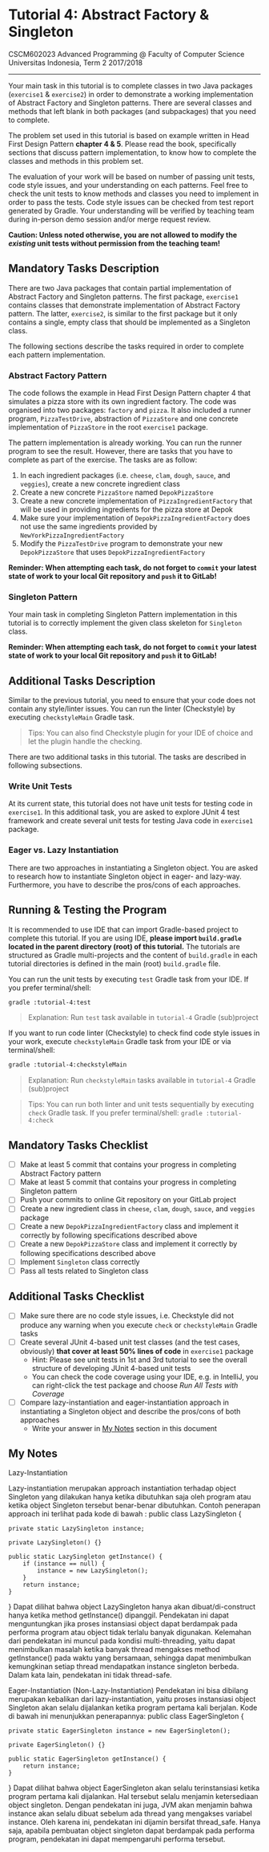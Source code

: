 # Tutorial 4: Abstract Factory & Singleton

CSCM602023 Advanced Programming @ Faculty of Computer Science Universitas
Indonesia, Term 2 2017/2018

* * *

Your main task in this tutorial is to complete classes in two Java packages
(`exercise1` & `exercise2`) in order to demonstrate a working implementation of
Abstract Factory and Singleton patterns. There are several classes and methods
that left blank in both packages (and subpackages) that you need to complete.

The problem set used in this tutorial is based on example written in Head First
Design Pattern **chapter 4 & 5**. Please read the book, specifically sections that
discuss pattern implementation, to know how to complete the classes and
methods in this problem set.

The evaluation of your work will be based on number of passing unit tests,
code style issues, and your understanding on each patterns. Feel free to check
the unit tests to know methods and classes you need to implement in order
to pass the tests. Code style issues can be checked from test report generated
by Gradle. Your understanding will be verified by teaching team during in-person
demo session and/or merge request review.

**Caution: Unless noted otherwise, you are not allowed to modify the _existing_
unit tests without permission from the teaching team!**

## Mandatory Tasks Description

There are two Java packages that contain partial implementation of Abstract
Factory and Singleton patterns. The first package, `exercise1` contains classes
that demonstrate implementation of Abstract Factory pattern. The latter,
`exercise2`, is similar to the first package but it only contains a single,
empty class that should be implemented as a Singleton class.

The following sections describe the tasks required in order to complete
each pattern implementation.

### Abstract Factory Pattern

The code follows the example in Head First Design Pattern chapter 4 that
simulates a pizza store with its own ingredient factory. The code was organised
into two packages: `factory` and `pizza`. It also included a runner program,
`PizzaTestDrive`, abstraction of `PizzaStore` and one concrete implementation of
`PizzaStore` in the root `exercise1` package.

The pattern implementation is already working. You can run the runner program
to see the result. However, there are tasks that you have to complete as part
of the exercise. The tasks are as follow:

1. In each ingredient packages (i.e. `cheese`, `clam`, `dough`, `sauce`, and 
`veggies`), create a new concrete ingredient class
2. Create a new concrete `PizzaStore` named `DepokPizzaStore`
3. Create a new concrete implementation of `PizzaIngredientFactory` that will
be used in providing ingredients for the pizza store at Depok
4. Make sure your implementation of `DepokPizzaIngredientFactory` does not use
the same ingredients provided by `NewYorkPizzaIngredientFactory`
5. Modify the `PizzaTestDrive` program to demonstrate your new `DepokPizzaStore`
that uses `DepokPizzaIngredientFactory`

**Reminder: When attempting each task, do not forget to `commit` your latest
state of work to your local Git repository and `push` it to GitLab!**

### Singleton Pattern

Your main task in completing Singleton Pattern implementation in this tutorial
is to correctly implement the given class skeleton for `Singleton` class.

**Reminder: When attempting each task, do not forget to `commit` your latest
state of work to your local Git repository and `push` it to GitLab!**

## Additional Tasks Description

Similar to the previous tutorial, you need to ensure that your code does not
contain any style/linter issues. You can run the linter (Checkstyle) by
executing `checkstyleMain` Gradle task.

> Tips: You can also find Checkstyle plugin for your IDE of choice and let
> the plugin handle the checking.

There are two additional tasks in this tutorial. The tasks are described in
following subsections.

### Write Unit Tests

At its current state, this tutorial does not have unit tests for testing code
in `exercise1`. In this additional task, you are asked to explore JUnit 4 test
framework and create several unit tests for testing Java code in `exercise1`
package.

### Eager vs. Lazy Instantiation

There are two approaches in instantiating a Singleton object. You are asked to
research how to instantiate Singleton object in eager- and lazy-way. Furthermore,
you have to describe the pros/cons of each approaches.

## Running & Testing the Program

It is recommended to use IDE that can import Gradle-based project to complete this
tutorial. If you are using IDE, **please import `build.gradle` located in the
parent directory (root) of this tutorial.** The tutorials are structured as
Gradle multi-projects and the content of `build.gradle` in each tutorial
directories is defined in the main (root) `build.gradle` file.

You can run the unit tests by executing `test` Gradle task from your IDE. If you
prefer terminal/shell:

```bash
gradle :tutorial-4:test
```

> Explanation: Run `test` task available in `tutorial-4` Gradle (sub)project

If you want to run code linter (Checkstyle) to check find code style issues in
your work, execute `checkstyleMain` Gradle task from your IDE or via
terminal/shell:

```bash
gradle :tutorial-4:checkstyleMain
```

> Explanation: Run `checkstyleMain` tasks available in `tutorial-4` Gradle
> (sub)project

> Tips: You can run both linter and unit tests sequentially by executing `check`
> Gradle task. If you prefer terminal/shell: `gradle :tutorial-4:check`

## Mandatory Tasks Checklist

- [ ] Make at least 5 commit that contains your progress in completing
Abstract Factory pattern
- [ ] Make at least 5 commit that contains your progress in completing
Singleton pattern
- [ ] Push your commits to online Git repository on your GitLab project
- [ ] Create a new ingredient class in `cheese`, `clam`, `dough`, `sauce`,
and `veggies` package
- [ ] Create a new `DepokPizzaIngredientFactory` class and implement it
correctly by following specifications described above
- [ ] Create a new `DepokPizzaStore` class and implement it correctly by
following specifications described above
- [ ] Implement `Singleton` class correctly
- [ ] Pass all tests related to Singleton class

## Additional Tasks Checklist

- [ ] Make sure there are no code style issues, i.e. Checkstyle did not
produce any warning when you execute `check` or `checkstyleMain` Gradle
tasks
- [ ] Create several JUnit 4-based unit test classes (and the test cases,
obviously) **that cover at least 50% lines of code** in `exercise1` package
    - Hint: Please see unit tests in 1st and 3rd tutorial to see the overall
    structure of developing JUnit 4-based unit tests
    - You can check the code coverage using your IDE, e.g. in IntelliJ, you can
    right-click the test package and choose *Run All Tests with Coverage*
- [ ] Compare lazy-instantiation and eager-instantiation approach in instantiating
a Singleton object and describe the pros/cons of both approaches
    - Write your answer in [My Notes](#my-notes) section in this document

## My Notes

Lazy-Instantiation

Lazy-instantiation merupakan approach instantiation terhadap object Singleton yang dilakukan hanya ketika
dibutuhkan saja oleh program atau ketika object Singleton tersebut benar-benar dibutuhkan. Contoh penerapan approach
ini terlihat pada kode di bawah :
public class LazySingleton {
    
    private static LazySingleton instance;
    
    private LazySingleton() {}
    
    public static LazySingleton getInstance() {
        if (instance == null) {
            instance = new LazySingleton();
        }
        return instance;
    }
}
Dapat dilihat bahwa object LazySingleton hanya akan dibuat/di-construct hanya ketika method getInstance()
dipanggil. Pendekatan ini dapat menguntungkan jika proses instansiasi object dapat berdampak pada performa program atau
object tidak terlalu banyak digunakan. Kelemahan dari pendekatan ini muncul pada kondisi multi-threading, yaitu dapat
menimbulkan masalah ketika banyak thread mengakses method getInstance() pada waktu yang bersamaan, sehingga dapat
menimbulkan kemungkinan setiap thread mendapatkan instance singleton berbeda. Dalam kata lain, pendekatan ini tidak
thread-safe.

Eager-Instantiation (Non-Lazy-Instantiation)
Pendekatan ini bisa dibilang merupakan kebalikan dari lazy-instantiation, yaitu proses instansiasi object Singleton
akan selalu dijalankan ketika program pertama kali berjalan. Kode di bawah ini menunjukkan penerapannya:
public class EagerSingleton {
    
    private static EagerSingleton instance = new EagerSingleton();
    
    private EagerSingleton() {}
    
    public static EagerSingleton getInstance() {
        return instance;
    }
}
Dapat dilihat bahwa object EagerSingleton akan selalu terinstansiasi ketika program pertama kali dijalankan. Hal
tersebut selalu menjamin ketersediaan object singleton. Dengan pendekatan ini juga, JVM akan menjamin bahwa instance
akan selalu dibuat sebelum ada thread yang mengakses variabel instance. Oleh karena ini, pendekatan ini dijamin
bersifat thread_safe. Hanya saja, apabila pembuatan object singleton dapat berdampak pada performa program, pendekatan
ini dapat mempengaruhi performa tersebut.